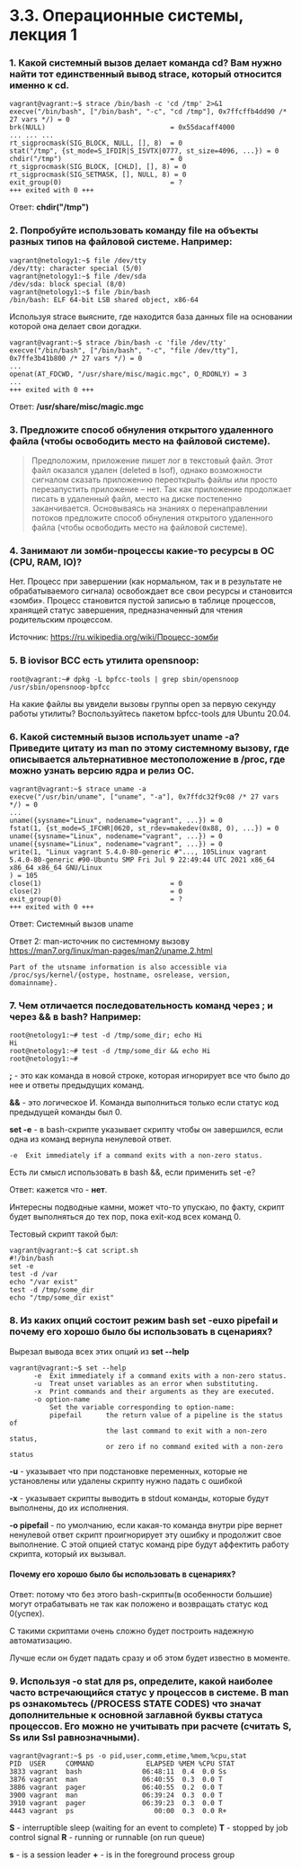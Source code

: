 # 3.3. Операционные системы, лекция 1

### 1. Какой системный вызов делает команда cd? Вам нужно найти тот единственный вывод strace, который относится именно к cd.

```commandline
vagrant@vagrant:~$ strace /bin/bash -c 'cd /tmp' 2>&1
execve("/bin/bash", ["/bin/bash", "-c", "cd /tmp"], 0x7ffcffb4dd90 /* 27 vars */) = 0
brk(NULL)                               = 0x55dacaff4000
... ... ...
rt_sigprocmask(SIG_BLOCK, NULL, [], 8)  = 0
stat("/tmp", {st_mode=S_IFDIR|S_ISVTX|0777, st_size=4096, ...}) = 0
chdir("/tmp")                           = 0
rt_sigprocmask(SIG_BLOCK, [CHLD], [], 8) = 0
rt_sigprocmask(SIG_SETMASK, [], NULL, 8) = 0
exit_group(0)                           = ?
+++ exited with 0 +++
```

Ответ: **chdir("/tmp")**

### 2. Попробуйте использовать команду file на объекты разных типов на файловой системе. Например:

```commandline
vagrant@netology1:~$ file /dev/tty
/dev/tty: character special (5/0)
vagrant@netology1:~$ file /dev/sda
/dev/sda: block special (8/0)
vagrant@netology1:~$ file /bin/bash
/bin/bash: ELF 64-bit LSB shared object, x86-64
```

Используя strace выясните, где находится база данных file на основании которой она делает свои догадки.

```commandline
vagrant@vagrant:~$ strace /bin/bash -c 'file /dev/tty'
execve("/bin/bash", ["/bin/bash", "-c", "file /dev/tty"], 0x7ffe3b41b800 /* 27 vars */) = 0
...
openat(AT_FDCWD, "/usr/share/misc/magic.mgc", O_RDONLY) = 3
...
+++ exited with 0 +++
```

Ответ: **/usr/share/misc/magic.mgc**

### 3. Предложите способ обнуления открытого удаленного файла (чтобы освободить место на файловой системе).

> Предположим, приложение пишет лог в текстовый файл. Этот файл оказался удален (deleted в lsof), 
> однако возможности сигналом сказать приложению переоткрыть файлы или просто перезапустить приложение – нет.
> Так как приложение продолжает писать в удаленный файл, место на диске постепенно заканчивается.
> Основываясь на знаниях о перенаправлении потоков предложите способ обнуления открытого удаленного файла
> (чтобы освободить место на файловой системе).



### 4. Занимают ли зомби-процессы какие-то ресурсы в ОС (CPU, RAM, IO)?

Нет.
Процесс при завершении (как нормальном, так и в результате не обрабатываемого сигнала) освобождает все свои ресурсы и становится «зомби».
Процесс становится пустой записью в таблице процессов, хранящей статус завершения, предназначенный для чтения родительским процессом.

Источник: https://ru.wikipedia.org/wiki/Процесс-зомби 

### 5. В iovisor BCC есть утилита opensnoop:

```commandline
root@vagrant:~# dpkg -L bpfcc-tools | grep sbin/opensnoop
/usr/sbin/opensnoop-bpfcc
```

На какие файлы вы увидели вызовы группы open за первую секунду работы утилиты? 
Воспользуйтесь пакетом bpfcc-tools для Ubuntu 20.04.

### 6. Какой системный вызов использует uname -a? Приведите цитату из man по этому системному вызову, где описывается альтернативное местоположение в /proc, где можно узнать версию ядра и релиз ОС.

```commandline
vagrant@vagrant:~$ strace uname -a
execve("/usr/bin/uname", ["uname", "-a"], 0x7ffdc32f9c08 /* 27 vars */) = 0
...
uname({sysname="Linux", nodename="vagrant", ...}) = 0
fstat(1, {st_mode=S_IFCHR|0620, st_rdev=makedev(0x88, 0), ...}) = 0
uname({sysname="Linux", nodename="vagrant", ...}) = 0
uname({sysname="Linux", nodename="vagrant", ...}) = 0
write(1, "Linux vagrant 5.4.0-80-generic #"..., 105Linux vagrant 5.4.0-80-generic #90-Ubuntu SMP Fri Jul 9 22:49:44 UTC 2021 x86_64 x86_64 x86_64 GNU/Linux
) = 105
close(1)                                = 0
close(2)                                = 0
exit_group(0)                           = ?
+++ exited with 0 +++
```

Ответ: Системный вызов uname

Ответ 2: man-источник по системному вызову https://man7.org/linux/man-pages/man2/uname.2.html

```
Part of the utsname information is also accessible via
/proc/sys/kernel/{ostype, hostname, osrelease, version,
domainname}.
```

### 7. Чем отличается последовательность команд через ; и через && в bash? Например:

```commandline
root@netology1:~# test -d /tmp/some_dir; echo Hi
Hi
root@netology1:~# test -d /tmp/some_dir && echo Hi
root@netology1:~#
```

**;** - это как команда в новой строке, которая игнорирует все что было до нее и ответы предыдущих команд.

**&&** - это логическое И. Команда выполниться только если статус код предыдущей команды был 0.

**set -e** - в bash-скрипте указывает скрипту чтобы он завершился, если одна из команд вернула ненулевой ответ.

```commandline
-e  Exit immediately if a command exits with a non-zero status.
```

Есть ли смысл использовать в bash &&, если применить set -e?

Ответ: кажется что - **нет**. 

Интересны подводные камни, может что-то упускаю, по факту, скрипт будет выполняться до тех пор, пока exit-код всех команд 0.

Тестовый скрипт такой был:

```commandline
vagrant@vagrant:~$ cat script.sh
#!/bin/bash
set -e
test -d /var
echo "/var exist"
test -d /tmp/some_dir
echo "/tmp/some_dir exist"
```

### 8. Из каких опций состоит режим bash set -euxo pipefail и почему его хорошо было бы использовать в сценариях?

Вырезал вывода всех этих опций из **set --help**

```commandline
vagrant@vagrant:~$ set --help
      -e  Exit immediately if a command exits with a non-zero status.
      -u  Treat unset variables as an error when substituting.
      -x  Print commands and their arguments as they are executed.
      -o option-name
          Set the variable corresponding to option-name:
          pipefail      the return value of a pipeline is the status of
                        the last command to exit with a non-zero status,
                        or zero if no command exited with a non-zero status
```

**-u** - указывает что при подстановке переменных, которые не установлены или удалены скрипту нужно падать с ошибкой

**-x** - указывает скрипты выводить в stdout команды, которые будут выполнены, до их исполнения.

**-o pipefail** - по умолчанию, если какая-то команда внутри pipe вернет ненулевой ответ скрипт проигнорирует
эту ошибку и продолжит свое выполнение. С этой опцией статус команд pipe будут аффектить работу скрипта,
который их вызывал.

#### Почему его хорошо было бы использовать в сценариях?

Ответ: потому что без этого bash-скрипты(в особенности большие) могут отрабатывать не так как положено и возвращать статус код 0(успех).

С такими скриптами очень сложно будет построить надежную автоматизацию. 

Лучше если он будет падать сразу и об этом будет известно в моменте.

### 9. Используя -o stat для ps, определите, какой наиболее часто встречающийся статус у процессов в системе. В man ps ознакомьтесь (/PROCESS STATE CODES) что значат дополнительные к основной заглавной буквы статуса процессов. Его можно не учитывать при расчете (считать S, Ss или Ssl равнозначными).

```commandline
vagrant@vagrant:~$ ps -o pid,user,comm,etime,%mem,%cpu,stat
PID  USER     COMMAND             ELAPSED %MEM %CPU STAT
3833 vagrant  bash               06:48:11  0.4  0.0 Ss
3876 vagrant  man                06:40:55  0.3  0.0 T
3886 vagrant  pager              06:40:55  0.2  0.0 T
3900 vagrant  man                06:39:24  0.3  0.0 T
3910 vagrant  pager              06:39:23  0.3  0.0 T
4443 vagrant  ps                    00:00  0.3  0.0 R+
```

**S** - interruptible sleep (waiting for an event to complete)
**T** - stopped by job control signal
**R** - running or runnable (on run queue)

**s** - is a session leader
**+** - is in the foreground process group

